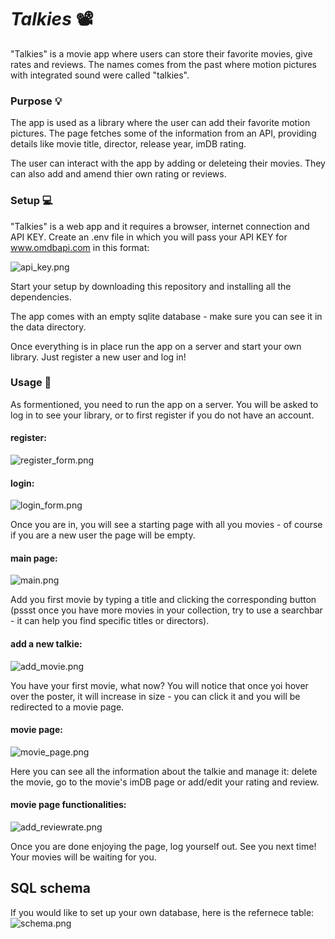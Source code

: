 # ***Talkies*** 📽️

"Talkies" is a movie app where users can store their favorite movies, give rates and reviews. 
The names comes from the past where motion pictures with integrated sound were called "talkies". 

### Purpose 💡
The app is used as a library where the user can add their favorite motion pictures. The page fetches some of the information from an API, providing details like movie title, director, release year, imDB rating.

The user can interact with the app by adding or deleteing their movies. They can also add and amend thier own rating or reviews. 

### Setup 💻
"Talkies" is a web app and it requires a browser, internet connection and API KEY.
Create an .env file in which you will pass your API KEY for www.omdbapi.com in this format:

![api_key.png](static/images/api_key.png)

Start your setup by downloading this repository and installing all the dependencies.

The app comes with an empty sqlite database - make sure you can see it in the data directory.

Once everything is in place run the app on a server and start your own library. Just register a new user and log in! 


### Usage 🍿
As formentioned, you need to run the app on a server.
You will be asked to log in to see your library, or to first register if you do not have an account.

#### register:
![register_form.png](static/images/register_form.png)

#### login:
![login_form.png](static/images/login_form.png)

Once you are in, you will see a starting page with all you movies - of course if you are a new user the page will be empty. 

#### main page:
![main.png](static/images/main.png)

Add you first movie by typing a title and clicking the corresponding button (pssst once you have more movies in your collection, try to use a searchbar - it can help you find specific titles or directors).

#### add a new talkie:
![add_movie.png](static/images/add_movie.png)

You have your first movie, what now? You will notice that once yoi hover over the poster, it will increase in size - you can click it and you will be redirected to a movie page.

#### movie page:
![movie_page.png](static/images/movie_page.png)

Here you can see all the information about the talkie and manage it: delete the movie, go to the movie's imDB page or add/edit your rating and review.

#### movie page functionalities:
![add_reviewrate.png](static/images/add_reviewrate.png)

Once you are done enjoying the page, log yourself out.
See you next time! Your movies will be waiting for you.

## SQL schema
If you would like to set up your own database, here is the refernece table:
![schema.png](static/images/schema.png)


